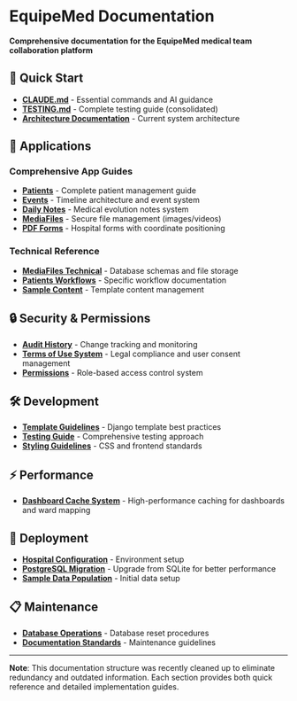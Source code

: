 # EquipeMed Documentation

**Comprehensive documentation for the EquipeMed medical team collaboration platform**

## 🚀 Quick Start

- **[CLAUDE.md](../CLAUDE.md)** - Essential commands and AI guidance
- **[TESTING.md](TESTING.md)** - Complete testing guide (consolidated)
- **[Architecture Documentation](MIGRATION.md)** - Current system architecture

## 📱 Applications

### Comprehensive App Guides
- **[Patients](apps/patients.md)** - Complete patient management guide
- **[Events](apps/events.md)** - Timeline architecture and event system  
- **[Daily Notes](apps/dailynotes.md)** - Medical evolution notes system
- **[MediaFiles](apps/mediafiles.md)** - Secure file management (images/videos)
- **[PDF Forms](apps/pdf-forms.md)** - Hospital forms with coordinate positioning

### Technical Reference
- **[MediaFiles Technical](mediafiles/)** - Database schemas and file storage
- **[Patients Workflows](patients/)** - Specific workflow documentation
- **[Sample Content](sample_content/)** - Template content management

## 🔒 Security & Permissions

- **[Audit History](security/audit-history.md)** - Change tracking and monitoring
- **[Terms of Use System](security/terms-of-use.md)** - Legal compliance and user consent management
- **[Permissions](permissions/)** - Role-based access control system

## 🛠️ Development

- **[Template Guidelines](development/template-guidelines.md)** - Django template best practices
- **[Testing Guide](TESTING.md)** - Comprehensive testing approach
- **[Styling Guidelines](styling.md)** - CSS and frontend standards

## ⚡ Performance

- **[Dashboard Cache System](performance/dashboard-cache.md)** - High-performance caching for dashboards and ward mapping

## 🚀 Deployment

- **[Hospital Configuration](deployment/hospital-configuration.md)** - Environment setup
- **[PostgreSQL Migration](postgresql-migration.md)** - Upgrade from SQLite for better performance
- **[Sample Data Population](sample-data-population.md)** - Initial data setup

## 📋 Maintenance

- **[Database Operations](database-reset.md)** - Database reset procedures
- **[Documentation Standards](DOCUMENTATION_STANDARDS.md)** - Maintenance guidelines

---

**Note**: This documentation structure was recently cleaned up to eliminate redundancy and outdated information. Each section provides both quick reference and detailed implementation guides.